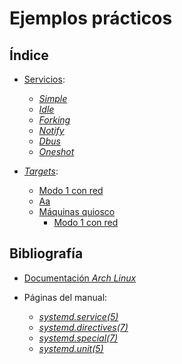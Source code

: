 
# Ejemplos prácticos

## Índice

* [Servicios](https://github.com/adriisotuu/proyecto_maquina_quiosco/tree/master/Ejemplos_practicos/Servicios):
	* [_Simple_](https://github.com/adriisotuu/proyecto_maquina_quiosco/tree/master/Ejemplos_practicos/Servicios/simple)
	* [_Idle_](https://github.com/adriisotuu/proyecto_maquina_quiosco/tree/master/Ejemplos_practicos/Servicios/idle)
	* [_Forking_](https://github.com/adriisotuu/proyecto_maquina_quiosco/tree/master/Ejemplos_practicos/Servicios/forking)
	* [_Notify_](https://github.com/adriisotuu/proyecto_maquina_quiosco/tree/master/Ejemplos_practicos/Servicios/notify)
	* [_Dbus_](https://github.com/adriisotuu/proyecto_maquina_quiosco/tree/master/Ejemplos_practicos/Servicios/dbus)
	* [_Oneshot_](https://github.com/adriisotuu/proyecto_maquina_quiosco/tree/master/Ejemplos_practicos/Servicios/oneshot)

* [_Targets_](https://github.com/adriisotuu/proyecto_maquina_quiosco/tree/master/Ejemplos_practicos/Targets):
	* [Modo 1 con red](https://github.com/adriisotuu/proyecto_maquina_quiosco/blob/master/Ejemplos_practicos/Targets/modo1_con_red.target)
	* [Aa](https://github.com/adriisotuu/proyecto_maquina_quiosco/blob/master/Ejemplos_practicos/Targets/)
	* [Máquinas quiosco](https://github.com/adriisotuu/proyecto_maquina_quiosco/blob/master/Ejemplos_practicos/Targets/modo1_con_red.target)
		* [Modo 1 con red](https://github.com/adriisotuu/proyecto_maquina_quiosco/blob/master/Ejemplos_practicos/Targets/modo1_con_red.target)


## Bibliografía

* [Documentación _Arch Linux_](https://wiki.archlinux.org/index.php/Systemd#Writing_unit_files)

* Páginas del manual:
	* [_systemd.service(5)_](https://www.freedesktop.org/software/systemd/man/systemd.service.html)
	* [_systemd.directives(7)_](https://www.freedesktop.org/software/systemd/man/systemd.directives.html)
	* [_systemd.special(7)_](https://www.freedesktop.org/software/systemd/man/systemd.special.html)
	* [_systemd.unit(5)_](https://www.freedesktop.org/software/systemd/man/systemd.unit.html)

